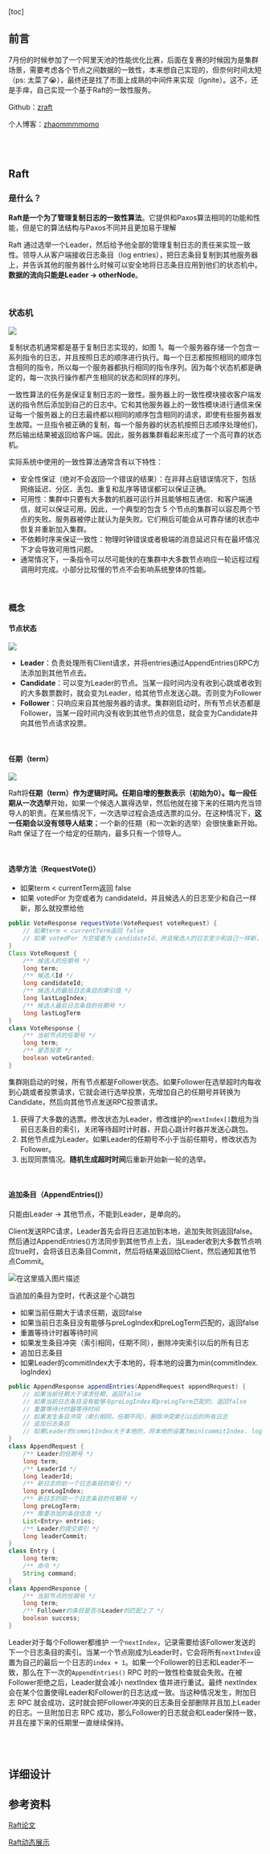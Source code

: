 [toc]

## 前言

7月份的时候参加了一个阿里天池的性能优化比赛，后面在复赛的时候因为是集群场景，需要考虑各个节点之间数据的一致性，本来想自己实现的，但奈何时间太短（ps: 太菜了😭），最终还是找了市面上成熟的中间件来实现（Ignite）。这不，还是手痒，自己实现一个基于Raft的一致性服务。

Github：[zraft](https://github.com/zhaommmmomo/zraft)

个人博客：[zhaommmmomo](http://zhaommmmomo.cn)

<!--more-->

<br>

<br>

## Raft

### 是什么？

**Raft是一个为了管理复制日志的一致性算法**。它提供和Paxos算法相同的功能和性能，但是它的算法结构与Paxos不同并且更加易于理解

Raft 通过选举一个Leader，然后给予他全部的管理复制日志的责任来实现一致性。领导人从客户端接收日志条目（log entries），把日志条目复制到其他服务器上，并告诉其他的服务器什么时候可以安全地将日志条目应用到他们的状态机中。**数据的流向只能是Leader -> otherNode**。

<br>

### 状态机

![](https://img-blog.csdnimg.cn/83bcda9283f1406da02a959fd41513b8.png#pic_center)

复制状态机通常都是基于复制日志实现的，如图 1。每一个服务器存储一个包含一系列指令的日志，并且按照日志的顺序进行执行。每一个日志都按照相同的顺序包含相同的指令，所以每一个服务器都执行相同的指令序列。因为每个状态机都是确定的，每一次执行操作都产生相同的状态和同样的序列。

一致性算法的任务是保证复制日志的一致性。服务器上的一致性模块接收客户端发送的指令然后添加到自己的日志中。它和其他服务器上的一致性模块进行通信来保证每一个服务器上的日志最终都以相同的顺序包含相同的请求，即使有些服务器发生故障。一旦指令被正确的复制，每一个服务器的状态机按照日志顺序处理他们，然后输出结果被返回给客户端。因此，服务器集群看起来形成了一个高可靠的状态机。

实际系统中使用的一致性算法通常含有以下特性：

* 安全性保证（绝对不会返回一个错误的结果）：在非拜占庭错误情况下，包括网络延迟、分区、丢包、重复和乱序等错误都可以保证正确。
* 可用性：集群中只要有大多数的机器可运行并且能够相互通信、和客户端通信，就可以保证可用。因此，一个典型的包含 5 个节点的集群可以容忍两个节点的失败。服务器被停止就认为是失败。它们稍后可能会从可靠存储的状态中恢复并重新加入集群。
* 不依赖时序来保证一致性：物理时钟错误或者极端的消息延迟只有在最坏情况下才会导致可用性问题。
* 通常情况下，一条指令可以尽可能快的在集群中大多数节点响应一轮远程过程调用时完成。小部分比较慢的节点不会影响系统整体的性能。

<br>

### 概念

#### 节点状态

![](https://img-blog.csdnimg.cn/2cf5f095532b468eaac9745277b3a2b1.png#pic_center)

- **Leader**：负责处理所有Client请求，并将entries通过AppendEntries()RPC方法添加到其他节点去。
- **Candidate**：可以变为Leader的节点。当某一段时间内没有收到心跳或者收到的大多数票数时，就会变为Leader，给其他节点发送心跳。否则变为Follower
- **Follower**：只响应来自其他服务器的请求。集群刚启动时，所有节点状态都是Follower，当某一段时间内没有收到其他节点的信息，就会变为Candidate并向其他节点请求投票。

<br>

#### 任期（term）

![](https://img-blog.csdnimg.cn/26d66796538449c79def94b178f38008.png#pic_center)

Raft将**任期（term）**作为逻辑时间。任期自增的整数表示（初始为0）。每一段任期从一次**选举**开始，如果一个候选人赢得选举，然后他就在接下来的任期内充当领导人的职责。在某些情况下，一次选举过程会造成选票的瓜分。在这种情况下，**这一任期会以没有领导人结束**；一个新的任期（和一次新的选举）会很快重新开始。Raft 保证了在一个给定的任期内，最多只有一个领导人。

<br>

#### 选举方法（RequestVote()）

- 如果term < currentTerm返回 false
- 如果 votedFor 为空或者为 candidateId，并且候选人的日志至少和自己一样新，那么就投票给他

```java
public VoteResponse requestVote(VoteRequest voteRequest) {
    // 如果term < currentTerm返回 false
    // 如果 votedFor 为空或者为 candidateId，并且候选人的日志至少和自己一样新，那么就投票给他
}
Class VoteRequest {
    /** 候选人的任期号 */
    long term;
    /** 候选人Id */
    long candidateId;
    /** 候选人的最后日志条目的索引值 */
    long lastLogIndex;
    /** 候选人最后日志条目的任期号 */
	long lastLogTerm
}
class VoteResponse {
    /** 当前节点的任期号 */
    long term;
    /** 是否投票 */
    boolean voteGranted;
}
```

集群刚启动的时候，所有节点都是Follower状态。如果Follower在选举超时内每收到心跳或者投票请求，它就会进行选举投票，先增加自己的任期号并转换为Candidate，然后向其他节点发送RPC投票请求。

1. 获得了大多数的选票。修改状态为Leader，修改维护的`nextIndex[]`数组为当前日志条目的索引，关闭等待超时计时器，开启心跳计时器并发送心跳包。
2. 其他节点成为Leader。如果Leader的任期号不小于当前任期号，修改状态为Follower。
3. 出现同票情况。**随机生成超时时间**后重新开始新一轮的选举。

<br>

#### 追加条目（AppendEntries()）

只能由Leader -> 其他节点，不能到Leader，是单向的。

Client发送RPC请求，Leader首先会将日志追加到本地，追加失败则返回false。然后通过AppendEntries()方法同步到其他节点上去，当Leader收到大多数节点响应true时，会将该日志条目Commit，然后将结果返回给Client，然后通知其他节点Commit。

![在这里插入图片描述](https://img-blog.csdnimg.cn/1c3ecc44b48e4c98ba95afb371da216d.png#pic_center)

当追加的条目为空时，代表这是个心跳包

- 如果当前任期大于请求任期，返回false
- 如果当前日志条目没有能够与preLogIndex和preLogTerm匹配的，返回false
- 重置等待计时器等待时间
- 如果发生条目冲突（索引相同，任期不同），删除冲突索引以后的所有日志
- 追加日志条目
- 如果Leader的commitIndex大于本地的，将本地的设置为min(commitIndex. logIndex) 

```java
public AppendResponse appendEntries(AppendRequest appendRequest) {
    // 如果当前任期大于请求任期，返回false
    // 如果当前日志条目没有能够与preLogIndex和preLogTerm匹配的，返回false
    // 重置等待计时器等待时间
    // 如果发生条目冲突（索引相同，任期不同），删除冲突索引以后的所有日志
	// 追加日志条目
    // 如果Leader的commitIndex大于本地的，将本地的设置为min(commitIndex. logIndex)
}
class AppendRequest {
    /** Leader的任期号 */
    long term;
    /** LeaderId */
    long leaderId;
    /** 新日志的前一个日志条目的索引 */
    long preLogIndex;
    /** 新日志的前一个日志条目的任期号 */
	long preLogTerm;
    /** 需要添加的条目信息 */
    List<Entry> entries;
    /** Leader的提交索引 */
	long leaderCommit;
}
class Entry {
    long term;
    /** 命令 */
    String command;
}
class AppendResponse {
    /** 当前节点的任期号 */
    long term;
    /** Follower的条目是否与Leader的匹配上了 */
    boolean success;
}
```

Leader对于每个Follower都维护 一个`nextIndex`，记录需要给该Follower发送的下一个日志条目的索引。当某一个节点刚成为Leader时，它会将所有`nextIndex`设置为自己的最后一个日志的`index + 1`。如果一个Follower的日志和Leader不一致，那么在下一次的`AppendEntries()` RPC 时的一致性检查就会失败。在被Follower拒绝之后，Leader就会减小 nextIndex 值并进行重试。最终 nextIndex 会在某个位置使得Leader和Follower的日志达成一致。当这种情况发生，附加日志 RPC 就会成功，这时就会把Follower冲突的日志条目全部删除并且加上Leader的日志。一旦附加日志 RPC 成功，那么Follower的日志就会和Leader保持一致，并且在接下来的任期里一直继续保持。

<br>

<br>

## 详细设计



## 参考资料

[Raft论文](https://github.com/maemual/raft-zh_cn/blob/master/raft-zh_cn.md)

[Raft动态展示](http://thesecretlivesofdata.com/raft)

